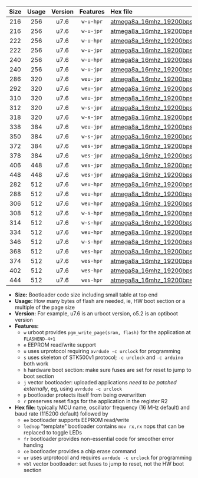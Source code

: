 |Size|Usage|Version|Features|Hex file|
|:-:|:-:|:-:|:-:|:--|
|216|256|u7.6|`w-u-hpr`|[atmega8a_16mhz_19200bps_ur.hex](https://raw.githubusercontent.com/stefanrueger/urboot/main/bootloaders/atmega8a/fcpu_16mhz/19200_bps/atmega8a_16mhz_19200bps_ur.hex)|
|216|256|u7.6|`w-u-jpr`|[atmega8a_16mhz_19200bps_ur_vbl.hex](https://raw.githubusercontent.com/stefanrueger/urboot/main/bootloaders/atmega8a/fcpu_16mhz/19200_bps/atmega8a_16mhz_19200bps_ur_vbl.hex)|
|222|256|u7.6|`w-u-hpr`|[atmega8a_16mhz_19200bps_lednop_ur.hex](https://raw.githubusercontent.com/stefanrueger/urboot/main/bootloaders/atmega8a/fcpu_16mhz/19200_bps/atmega8a_16mhz_19200bps_lednop_ur.hex)|
|222|256|u7.6|`w-u-jpr`|[atmega8a_16mhz_19200bps_lednop_ur_vbl.hex](https://raw.githubusercontent.com/stefanrueger/urboot/main/bootloaders/atmega8a/fcpu_16mhz/19200_bps/atmega8a_16mhz_19200bps_lednop_ur_vbl.hex)|
|240|256|u7.6|`w-u-hpr`|[atmega8a_16mhz_19200bps_lednop_fr_ur.hex](https://raw.githubusercontent.com/stefanrueger/urboot/main/bootloaders/atmega8a/fcpu_16mhz/19200_bps/atmega8a_16mhz_19200bps_lednop_fr_ur.hex)|
|240|256|u7.6|`w-u-jpr`|[atmega8a_16mhz_19200bps_lednop_fr_ur_vbl.hex](https://raw.githubusercontent.com/stefanrueger/urboot/main/bootloaders/atmega8a/fcpu_16mhz/19200_bps/atmega8a_16mhz_19200bps_lednop_fr_ur_vbl.hex)|
|286|320|u7.6|`weu-jpr`|[atmega8a_16mhz_19200bps_ee_ur_vbl.hex](https://raw.githubusercontent.com/stefanrueger/urboot/main/bootloaders/atmega8a/fcpu_16mhz/19200_bps/atmega8a_16mhz_19200bps_ee_ur_vbl.hex)|
|292|320|u7.6|`weu-jpr`|[atmega8a_16mhz_19200bps_ee_lednop_ur_vbl.hex](https://raw.githubusercontent.com/stefanrueger/urboot/main/bootloaders/atmega8a/fcpu_16mhz/19200_bps/atmega8a_16mhz_19200bps_ee_lednop_ur_vbl.hex)|
|310|320|u7.6|`weu-jpr`|[atmega8a_16mhz_19200bps_ee_lednop_fr_ur_vbl.hex](https://raw.githubusercontent.com/stefanrueger/urboot/main/bootloaders/atmega8a/fcpu_16mhz/19200_bps/atmega8a_16mhz_19200bps_ee_lednop_fr_ur_vbl.hex)|
|312|320|u7.6|`w-s-jpr`|[atmega8a_16mhz_19200bps_vbl.hex](https://raw.githubusercontent.com/stefanrueger/urboot/main/bootloaders/atmega8a/fcpu_16mhz/19200_bps/atmega8a_16mhz_19200bps_vbl.hex)|
|318|320|u7.6|`w-s-jpr`|[atmega8a_16mhz_19200bps_lednop_vbl.hex](https://raw.githubusercontent.com/stefanrueger/urboot/main/bootloaders/atmega8a/fcpu_16mhz/19200_bps/atmega8a_16mhz_19200bps_lednop_vbl.hex)|
|338|384|u7.6|`weu-jpr`|[atmega8a_16mhz_19200bps_ee_lednop_fr_ce_ur_vbl.hex](https://raw.githubusercontent.com/stefanrueger/urboot/main/bootloaders/atmega8a/fcpu_16mhz/19200_bps/atmega8a_16mhz_19200bps_ee_lednop_fr_ce_ur_vbl.hex)|
|350|384|u7.6|`w-s-jpr`|[atmega8a_16mhz_19200bps_lednop_fr_vbl.hex](https://raw.githubusercontent.com/stefanrueger/urboot/main/bootloaders/atmega8a/fcpu_16mhz/19200_bps/atmega8a_16mhz_19200bps_lednop_fr_vbl.hex)|
|372|384|u7.6|`wes-jpr`|[atmega8a_16mhz_19200bps_ee_vbl.hex](https://raw.githubusercontent.com/stefanrueger/urboot/main/bootloaders/atmega8a/fcpu_16mhz/19200_bps/atmega8a_16mhz_19200bps_ee_vbl.hex)|
|378|384|u7.6|`wes-jpr`|[atmega8a_16mhz_19200bps_ee_lednop_vbl.hex](https://raw.githubusercontent.com/stefanrueger/urboot/main/bootloaders/atmega8a/fcpu_16mhz/19200_bps/atmega8a_16mhz_19200bps_ee_lednop_vbl.hex)|
|406|448|u7.6|`wes-jpr`|[atmega8a_16mhz_19200bps_ee_lednop_fr_vbl.hex](https://raw.githubusercontent.com/stefanrueger/urboot/main/bootloaders/atmega8a/fcpu_16mhz/19200_bps/atmega8a_16mhz_19200bps_ee_lednop_fr_vbl.hex)|
|448|448|u7.6|`wes-jpr`|[atmega8a_16mhz_19200bps_ee_lednop_fr_ce_vbl.hex](https://raw.githubusercontent.com/stefanrueger/urboot/main/bootloaders/atmega8a/fcpu_16mhz/19200_bps/atmega8a_16mhz_19200bps_ee_lednop_fr_ce_vbl.hex)|
|282|512|u7.6|`weu-hpr`|[atmega8a_16mhz_19200bps_ee_ur.hex](https://raw.githubusercontent.com/stefanrueger/urboot/main/bootloaders/atmega8a/fcpu_16mhz/19200_bps/atmega8a_16mhz_19200bps_ee_ur.hex)|
|288|512|u7.6|`weu-hpr`|[atmega8a_16mhz_19200bps_ee_lednop_ur.hex](https://raw.githubusercontent.com/stefanrueger/urboot/main/bootloaders/atmega8a/fcpu_16mhz/19200_bps/atmega8a_16mhz_19200bps_ee_lednop_ur.hex)|
|306|512|u7.6|`weu-hpr`|[atmega8a_16mhz_19200bps_ee_lednop_fr_ur.hex](https://raw.githubusercontent.com/stefanrueger/urboot/main/bootloaders/atmega8a/fcpu_16mhz/19200_bps/atmega8a_16mhz_19200bps_ee_lednop_fr_ur.hex)|
|308|512|u7.6|`w-s-hpr`|[atmega8a_16mhz_19200bps.hex](https://raw.githubusercontent.com/stefanrueger/urboot/main/bootloaders/atmega8a/fcpu_16mhz/19200_bps/atmega8a_16mhz_19200bps.hex)|
|314|512|u7.6|`w-s-hpr`|[atmega8a_16mhz_19200bps_lednop.hex](https://raw.githubusercontent.com/stefanrueger/urboot/main/bootloaders/atmega8a/fcpu_16mhz/19200_bps/atmega8a_16mhz_19200bps_lednop.hex)|
|334|512|u7.6|`weu-hpr`|[atmega8a_16mhz_19200bps_ee_lednop_fr_ce_ur.hex](https://raw.githubusercontent.com/stefanrueger/urboot/main/bootloaders/atmega8a/fcpu_16mhz/19200_bps/atmega8a_16mhz_19200bps_ee_lednop_fr_ce_ur.hex)|
|346|512|u7.6|`w-s-hpr`|[atmega8a_16mhz_19200bps_lednop_fr.hex](https://raw.githubusercontent.com/stefanrueger/urboot/main/bootloaders/atmega8a/fcpu_16mhz/19200_bps/atmega8a_16mhz_19200bps_lednop_fr.hex)|
|368|512|u7.6|`wes-hpr`|[atmega8a_16mhz_19200bps_ee.hex](https://raw.githubusercontent.com/stefanrueger/urboot/main/bootloaders/atmega8a/fcpu_16mhz/19200_bps/atmega8a_16mhz_19200bps_ee.hex)|
|374|512|u7.6|`wes-hpr`|[atmega8a_16mhz_19200bps_ee_lednop.hex](https://raw.githubusercontent.com/stefanrueger/urboot/main/bootloaders/atmega8a/fcpu_16mhz/19200_bps/atmega8a_16mhz_19200bps_ee_lednop.hex)|
|402|512|u7.6|`wes-hpr`|[atmega8a_16mhz_19200bps_ee_lednop_fr.hex](https://raw.githubusercontent.com/stefanrueger/urboot/main/bootloaders/atmega8a/fcpu_16mhz/19200_bps/atmega8a_16mhz_19200bps_ee_lednop_fr.hex)|
|444|512|u7.6|`wes-hpr`|[atmega8a_16mhz_19200bps_ee_lednop_fr_ce.hex](https://raw.githubusercontent.com/stefanrueger/urboot/main/bootloaders/atmega8a/fcpu_16mhz/19200_bps/atmega8a_16mhz_19200bps_ee_lednop_fr_ce.hex)|

- **Size:** Bootloader code size including small table at top end
- **Usage:** How many bytes of flash are needed, ie, HW boot section or a multiple of the page size
- **Version:** For example, u7.6 is an urboot version, o5.2 is an optiboot version
- **Features:**
  + `w` urboot provides `pgm_write_page(sram, flash)` for the application at `FLASHEND-4+1`
  + `e` EEPROM read/write support
  + `u` uses urprotocol requiring `avrdude -c urclock` for programming
  + `s` uses skeleton of STK500v1 protocol; `-c urclock` and `-c arduino` both work
  + `h` hardware boot section: make sure fuses are set for reset to jump to boot section
  + `j` vector bootloader: uploaded applications *need to be patched externally*, eg, using `avrdude -c urclock`
  + `p` bootloader protects itself from being overwritten
  + `r` preserves reset flags for the application in the register R2
- **Hex file:** typically MCU name, oscillator frequency (16 MHz default) and baud rate (115200 default) followed by
  + `ee` bootloader supports EEPROM read/write
  + `lednop` "template" bootloader contains `mov rx,rx` nops that can be replaced to toggle LEDs
  + `fr` bootloader provides non-essential code for smoother error handing
  + `ce` bootloader provides a chip erase command
  + `ur` uses urprotocol and requires `avrdude -c urclock` for programming
  + `vbl` vector bootloader: set fuses to jump to reset, not the HW boot section
